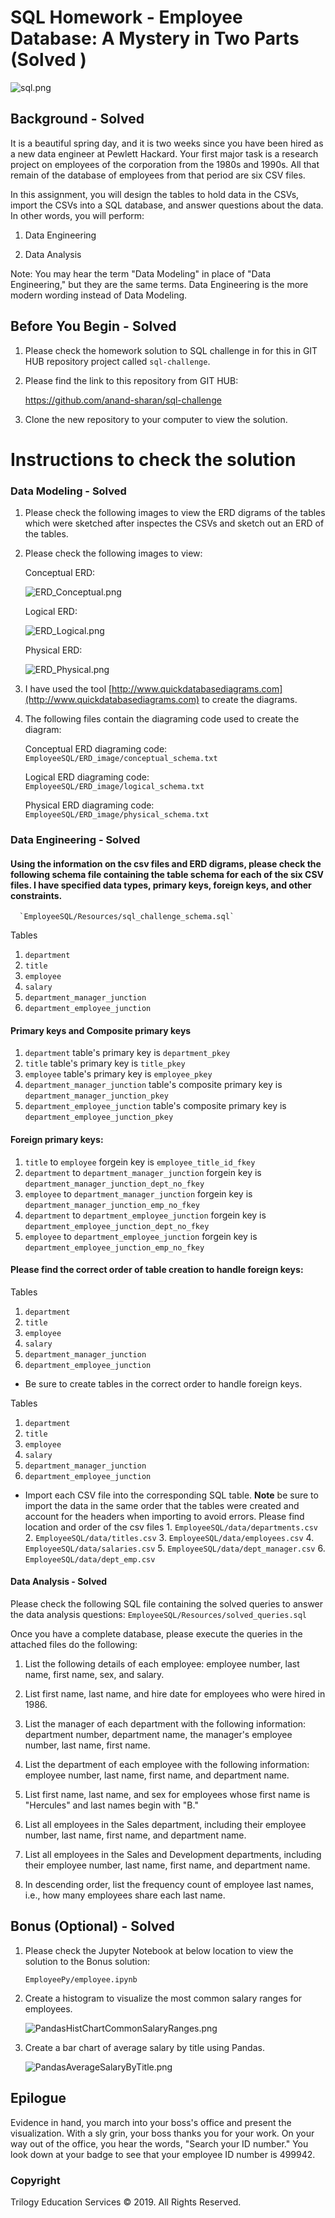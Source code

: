 # SQL Homework - Employee Database: A Mystery in Two Parts (Solved )

![sql.png](sql.png)

## Background - Solved

It is a beautiful spring day, and it is two weeks since you have been hired as a new data engineer at Pewlett Hackard. Your first major task is a research project on employees of the corporation from the 1980s and 1990s. All that remain of the database of employees from that period are six CSV files.

In this assignment, you will design the tables to hold data in the CSVs, import the CSVs into a SQL database, and answer questions about the data. In other words, you will perform:

1. Data Engineering

3. Data Analysis

Note: You may hear the term "Data Modeling" in place of "Data Engineering," but they are the same terms. Data Engineering is the more modern wording instead of Data Modeling.

## Before You Begin - Solved

1. Please check the homework solution to SQL challenge in for this in GIT HUB repository project called `sql-challenge`.

2. Please find the link to this repository from GIT HUB:

    https://github.com/anand-sharan/sql-challenge

3. Clone the new repository to your computer to view the solution.

# Instructions to check the solution

### Data Modeling - Solved

1. Please check the following images to view the ERD digrams of the tables which were sketched after inspectes the CSVs and sketch out an ERD of the tables.

2. Please check the following images to view:

    Conceptual ERD:

    ![ERD_Conceptual.png](ERD_Conceptual.png)

    Logical ERD:

    ![ERD_Logical.png](ERD_Logical.png)

    Physical ERD:

    ![ERD_Physical.png](ERD_Physical.png)

3. I have used the tool [http://www.quickdatabasediagrams.com](http://www.quickdatabasediagrams.com) to create the diagrams.

4. The following files contain the diagraming code used to create the diagram:

    Conceptual ERD diagraming code:
      `EmployeeSQL/ERD_image/conceptual_schema.txt`

    Logical ERD diagraming code:
      `EmployeeSQL/ERD_image/logical_schema.txt`

    Physical ERD diagraming code:
      `EmployeeSQL/ERD_image/physical_schema.txt`

### Data Engineering - Solved

#### Using the information on the csv files and ERD digrams, please check the following schema file containing the table schema for each of the six CSV files. I have specified data types, primary keys, foreign keys, and other constraints.
      `EmployeeSQL/Resources/sql_challenge_schema.sql`

Tables
  1. `department`
  2. `title`
  3. `employee`
  4. `salary`
  5. `department_manager_junction`
  6. `department_employee_junction`


#### Primary keys and Composite primary keys
1. `department` table's primary key is `department_pkey`
2. `title` table's primary key is `title_pkey`
3. `employee` table's primary key is `employee_pkey`
4. `department_manager_junction` table's composite primary key is `department_manager_junction_pkey`
5. `department_employee_junction` table's composite primary key is `department_employee_junction_pkey`

#### Foreign primary keys:
1. `title` to `employee` forgein key is `employee_title_id_fkey`
2. `department` to `department_manager_junction` forgein key is `department_manager_junction_dept_no_fkey`
3. `employee` to `department_manager_junction` forgein key is `department_manager_junction_emp_no_fkey`
4. `department` to `department_employee_junction` forgein key is `department_employee_junction_dept_no_fkey` 
5. `employee` to `department_employee_junction` forgein key is `department_employee_junction_emp_no_fkey`

#### Please find the correct order of table creation to handle foreign keys:
Tables
  1. `department`
  2. `title`
  3. `employee`
  4. `salary`
  5. `department_manager_junction`
  6. `department_employee_junction`

* Be sure to create tables in the correct order to handle foreign keys.

Tables
  1. `department`
  2. `title`
  3. `employee`
  4. `salary`
  5. `department_manager_junction`
  6. `department_employee_junction`

* Import each CSV file into the corresponding SQL table. **Note** be sure to import the data in the same order that the tables were created and account for the headers when importing to avoid errors. Please find location and order of the csv files
      1. `EmployeeSQL/data/departments.csv`
      2. `EmployeeSQL/data/titles.csv`
      3. `EmployeeSQL/data/employees.csv`
      4. `EmployeeSQL/data/salaries.csv`
      5. `EmployeeSQL/data/dept_manager.csv`
      6. `EmployeeSQL/data/dept_emp.csv`


#### Data Analysis - Solved

Please check the following SQL file containing the solved queries to answer the data analysis questions:
      `EmployeeSQL/Resources/solved_queries.sql`

Once you have a complete database, please execute the queries in the attached files do the following:

1. List the following details of each employee: employee number, last name, first name, sex, and salary.

2. List first name, last name, and hire date for employees who were hired in 1986.

3. List the manager of each department with the following information: department number, department name, the manager's employee number, last name, first name.

4. List the department of each employee with the following information: employee number, last name, first name, and department name.

5. List first name, last name, and sex for employees whose first name is "Hercules" and last names begin with "B."

6. List all employees in the Sales department, including their employee number, last name, first name, and department name.

7. List all employees in the Sales and Development departments, including their employee number, last name, first name, and department name.

8. In descending order, list the frequency count of employee last names, i.e., how many employees share each last name.

## Bonus (Optional) - Solved

1. Please check the Jupyter Notebook at below location to view the solution to the Bonus solution:

    `EmployeePy/employee.ipynb`

2. Create a histogram to visualize the most common salary ranges for employees.

      ![PandasHistChartCommonSalaryRanges.png](PandasHistChartCommonSalaryRanges.png)

3. Create a bar chart of average salary by title using Pandas.

      ![PandasAverageSalaryByTitle.png](PandasAverageSalaryByTitle.png)

## Epilogue

Evidence in hand, you march into your boss's office and present the visualization. With a sly grin, your boss thanks you for your work. On your way out of the office, you hear the words, "Search your ID number." You look down at your badge to see that your employee ID number is 499942.

### Copyright

Trilogy Education Services © 2019. All Rights Reserved.
